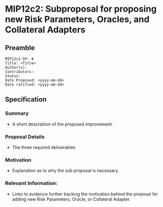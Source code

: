 # MIP12c2: Subproposal for proposing new Risk Parameters, Oracles, and Collateral Adapters

## Preamble
```
MIP12c2-SP: #
Title: <Title>
Author(s):
Contributors:
Status:
Date Proposed: <yyyy-mm-dd>
Date ratified: <yyyy-mm-dd>
```

## Specification 

### Summary

- A short description of the proposed improvement.
    
### Proposal Details
- The three required deliverables 

### Motivation

- Explanation as to why the sub proposal is necessary.

### Relevant Information:

- Links to evidence further backing the motivation behind the proposal for adding new Risk Parameters, Oracle, or Collateral Adapter.

